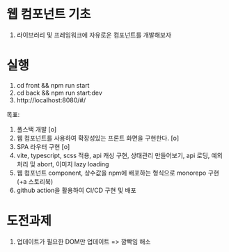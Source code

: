 # 웹 컴포넌트 기초
1. 라이브러리 및 프레임워크에 자유로운 컴포넌트를 개발해보자

# 실행
1. cd front && npm run start
2. cd back && npm run start:dev
2. http://localhost:8080/#/

목표: 
1. 풀스택 개발 [o]
2. 웹 컴포넌트를 사용하여 확장성있는 프론트 화면을 구현한다. [o]
3. SPA 라우터 구현 [o]
4. vite, typescript, scss 적용, api 캐싱 구현, 상태관리 만들어보기, api 로딩, 예외처리 및 abort, 이미지 lazy loading  
4. 웹 컴포넌트 component, 상수값을 npm에 배포하는 형식으로 monorepo 구현 (+a 스토리북)
3. github action을 활용하여 CI/CD 구현 및 배포


# 도전과제
1. 업데이트가 필요한 DOM만 업데이트 => 깜빡임 해소
